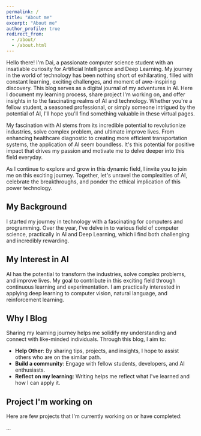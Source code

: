 ```yaml
---
permalink: /
title: "About me"
excerpt: "About me"
author_profile: true
redirect_from:
  - /about/
  - /about.html
---
```


Hello there! I'm Dai, a passionate computer science student with an insatiable curiosity for Artificial Intelligence and Deep Learning. My journey in the world of technology has been nothing short of exhilarating, filled with constant learning, exciting challenges, and moment of awe-inspiring discovery.
This blog serves as a digital journal of my adventures in AI. Here I document my learning process, share project I'm working on, and offer insights in to the fascinating realms of AI and technology. Whether you're a fellow student, a seasoned professional, or simply someone intrigued by the potential of AI, I'll hope you'll find something valuable in these virtual pages.

My fascination with AI stems from its incredible potential to revolutionize industries, solve complex problem, and ultimate improve lives. From enhancing healthcare diagnostic to creating more efficient transportation systems, the application of AI seem boundless. It's this potential for positive impact that drives my passion and motivate me to delve deeper into this field everyday.

As I continue to explore and grow in this dynamic field, I invite you to join me on this exciting journey. Together, let's unravel the complexities of AI, celebrate the breakthroughs, and ponder the ethical implication of this power technology.

## My Background

I started my journey in technology with a fascinating for computers and programming. Over the year, I've delve in to various field of computer science, practically in AI and Deep Learning, which i find both challenging and incredibly rewarding.

## My Interest in AI

AI has the potential to transform the industries, solve complex problems, and improve lives. My goal to contribute in this exciting field through continuous learning and experimentation. I am practically interested in applying deep learning to computer vision, natural language, and reinforcement learning.

## Why I Blog

Sharing my learning journey helps me solidify my understanding and connect with like-minded individuals. Through this blog, I aim to:
- **Help Other**: By sharing tips, projects, and insights, I hope to assist others who are on the similar path.
- **Build a community**: Engage with fellow students, developers, and AI enthusiasts.
- **Reflect on my learning**: Writing helps me reflect what I've learned and how I can apply it.


## Project I'm working on

Here are few projects that I'm currently working on or have completed:

...


